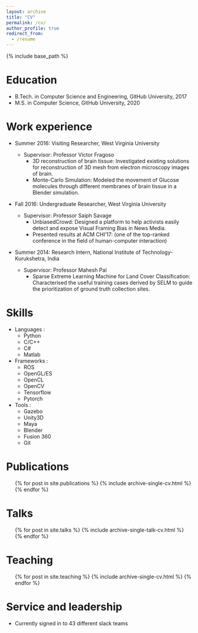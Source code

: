 ```yaml
---
layout: archive
title: "CV"
permalink: /cv/
author_profile: true
redirect_from:
  - /resume
---
```


{% include base_path %}

Education
======
* B.Tech. in Computer Science and Engineering, GitHub University, 2017
* M.S. in Computer Science, GitHub University, 2020

Work experience
======
* Summer 2016: Visiting Researcher, West Virginia University
  * Supervisor: Professor Victor Fragoso
    * 3D reconstruction of brain tissue: Investigated existing solutions for reconstruction of 3D mesh from electron microscopy images of brain.
    * Monte-Carlo Simulation: Modeled the movement of Glucose molecules through different membranes of brain tissue in a Blender simulation.
  

* Fall 2016: Undergraduate Researcher, West Virginia University
  * Supervisor: Professor Saiph Savage
    * UnbiasedCrowd: Designed a platform to help activists easily detect and expose Visual Framing Bias in News Media.
    * Presented results at ACM CHI’17: (one of the top-ranked conference in the field of human-computer interaction)
  
* Summer 2014: Research Intern, National Institute of Technology-Kurukshetra, India
  * Supervisor: Professor Mahesh Pal
    * Sparse Extreme Learning Machine for Land Cover Classification: Characterised the useful training cases derived by SELM to guide the prioritization of ground truth collection sites.

Skills
======
* Languages :
  * Python
  * C/C++
  * C#
  * Matlab
* Frameworks :
  * ROS
  * OpenGL/ES
  * OpenCL
  * OpenCV
  * Tensorflow
  * Pytorch
* Tools : 
  * Gazebo
  * Unity3D
  * Maya
  * Blender
  * Fusion 360
  * Git

Publications
======
  <ul>{% for post in site.publications %}
    {% include archive-single-cv.html %}
  {% endfor %}</ul>
  
Talks
======
  <ul>{% for post in site.talks %}
    {% include archive-single-talk-cv.html %}
  {% endfor %}</ul>
  
Teaching
======
  <ul>{% for post in site.teaching %}
    {% include archive-single-cv.html %}
  {% endfor %}</ul>
  
Service and leadership
======
* Currently signed in to 43 different slack teams

